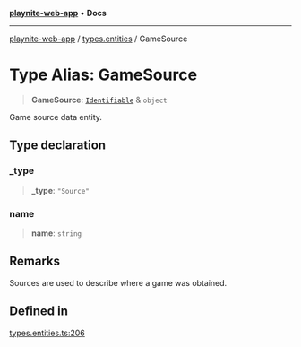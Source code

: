 [**playnite-web-app**](../../README.md) • **Docs**

***

[playnite-web-app](../../README.md) / [types.entities](../README.md) / GameSource

# Type Alias: GameSource

> **GameSource**: [`Identifiable`](Identifiable.md) & `object`

Game source data entity.

## Type declaration

### \_type

> **\_type**: `"Source"`

### name

> **name**: `string`

## Remarks

Sources are used to describe where a game was obtained.

## Defined in

[types.entities.ts:206](https://github.com/andrew-codes/playnite-web/blob/9fd639c627491fedc011adc14939951a048f7049/apps/playnite-web/src/server/data/types.entities.ts#L206)
